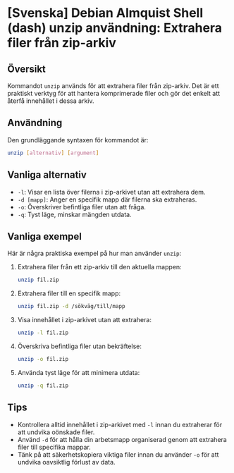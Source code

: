 # [Svenska] Debian Almquist Shell (dash) unzip användning: Extrahera filer från zip-arkiv

## Översikt
Kommandot `unzip` används för att extrahera filer från zip-arkiv. Det är ett praktiskt verktyg för att hantera komprimerade filer och gör det enkelt att återfå innehållet i dessa arkiv.

## Användning
Den grundläggande syntaxen för kommandot är:

```bash
unzip [alternativ] [argument]
```

## Vanliga alternativ
- `-l`: Visar en lista över filerna i zip-arkivet utan att extrahera dem.
- `-d [mapp]`: Anger en specifik mapp där filerna ska extraheras.
- `-o`: Överskriver befintliga filer utan att fråga.
- `-q`: Tyst läge, minskar mängden utdata.

## Vanliga exempel
Här är några praktiska exempel på hur man använder `unzip`:

1. Extrahera filer från ett zip-arkiv till den aktuella mappen:
   ```bash
   unzip fil.zip
   ```

2. Extrahera filer till en specifik mapp:
   ```bash
   unzip fil.zip -d /sökväg/till/mapp
   ```

3. Visa innehållet i zip-arkivet utan att extrahera:
   ```bash
   unzip -l fil.zip
   ```

4. Överskriva befintliga filer utan bekräftelse:
   ```bash
   unzip -o fil.zip
   ```

5. Använda tyst läge för att minimera utdata:
   ```bash
   unzip -q fil.zip
   ```

## Tips
- Kontrollera alltid innehållet i zip-arkivet med `-l` innan du extraherar för att undvika oönskade filer.
- Använd `-d` för att hålla din arbetsmapp organiserad genom att extrahera filer till specifika mappar.
- Tänk på att säkerhetskopiera viktiga filer innan du använder `-o` för att undvika oavsiktlig förlust av data.